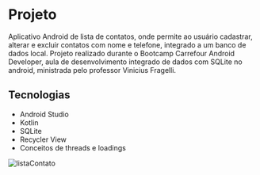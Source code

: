 # Projeto

Aplicativo Android de lista de contatos, onde permite ao usuário cadastrar, alterar e excluir contatos com nome e telefone, integrado a um banco de dados local. Projeto realizado durante o Bootcamp Carrefour Android Developer, aula de desenvolvimento integrado de dados com SQLite no android, ministrada pelo professor Vinicius Fragelli.


## Tecnologias
 - Android Studio
 - Kotlin
 - SQLite
 - Recycler View
 - Conceitos de threads e loadings
 
 ![listaContato](https://user-images.githubusercontent.com/59378841/137047807-9fc50b64-eb58-4048-9247-1e26b648740c.gif)
